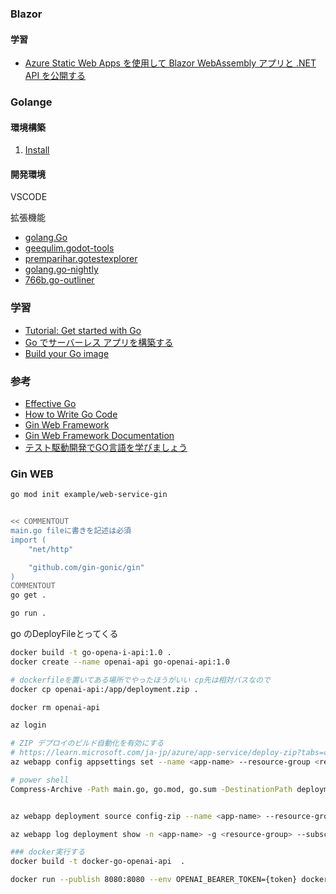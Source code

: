 

### Blazor

#### 学習

- [Azure Static Web Apps を使用して Blazor WebAssembly アプリと .NET API を公開する](https://learn.microsoft.com/ja-jp/training/modules/publish-app-service-static-web-app-api-dotnet/)


### Golange

#### 環境構築

1. [Install](https://go.dev/doc/install)


#### 開発環境
VSCODE

拡張機能
- [golang.Go](https://marketplace.visualstudio.com/items?itemName=golang.Go)
- [geequlim.godot-tools](https://marketplace.visualstudio.com/items?itemName=geequlim.godot-tools)
- [premparihar.gotestexplorer](https://marketplace.visualstudio.com/items?itemName=premparihar.gotestexplorer)
- [golang.go-nightly](https://marketplace.visualstudio.com/items?itemName=golang.go-nightly)
- [766b.go-outliner](https://marketplace.visualstudio.com/items?itemName=766b.go-outliner)


### 学習

- [Tutorial: Get started with Go](https://go.dev/doc/tutorial/getting-started)
- [Go でサーバーレス アプリを構築する](https://learn.microsoft.com/ja-jp/training/modules/serverless-go/)
- [Build your Go image](https://matsuand.github.io/docs.docker.jp.onthefly/language/golang/build-images/)

### 参考
- [Effective Go](https://go.dev/doc/effective_go)
- [How to Write Go Code](https://go.dev/doc/code)
- [Gin Web Framework](https://pkg.go.dev/github.com/gin-gonic/gin#section-readme)
- [Gin Web Framework Documentation](https://gin-gonic.com/docs/)
- [テスト駆動開発でGO言語を学びましょう](https://andmorefine.gitbook.io/learn-go-with-tests/)

### Gin WEB

```bash
go mod init example/web-service-gin


<< COMMENTOUT
main.go fileに書きを記述は必須
import (
	"net/http"

	"github.com/gin-gonic/gin"
)
COMMENTOUT
go get .

go run .

```

go のDeployFileとってくる
```bash
docker build -t go-opena-i-api:1.0 .
docker create --name openai-api go-openai-api:1.0

# dockerfileを置いてある場所でやったほうがいい cp先は相対パスなので
docker cp openai-api:/app/deployment.zip .

docker rm openai-api
```

```bash
az login

# ZIP デプロイのビルド自動化を有効にする
# https://learn.microsoft.com/ja-jp/azure/app-service/deploy-zip?tabs=cli#enable-build-automation-for-zip-deploy
az webapp config appsettings set --name <app-name> --resource-group <resource-group> --settings SCM_DO_BUILD_DURING_DEPLOYMENT=1 --subscription <subscription>

# power shell
Compress-Archive -Path main.go, go.mod, go.sum -DestinationPath deployment.zip -U


az webapp deployment source config-zip --name <app-name> --resource-group <resource-group> --src deployment.zip --subscription <subscription>

az webapp log deployment show -n <app-name> -g <resource-group> --subscription <subscription>
```


```bash
### docker実行する
docker build -t docker-go-openai-api  .

docker run --publish 8080:8080 --env OPENAI_BEARER_TOKEN={token} docker-go-openai-api

```